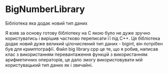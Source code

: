 # BigNumberLibrary
Бібліотека яка додає новий тип даних

Я взяв за основу готову бібліотеку на С якою було не дуже зручно користуватись і вирішив частково переписати її під С++.
Ця бібліотека додає новий дуже великий цілочислений тип даних - bigint, він потрібен був для крииптографії.
Файл big library.cpp це те, що я робив, написав клас з використанням перевантаження функцій з використанням арифметичних операторів, це дало змогу використовувати мій користувацький тип даних як і звичайні.
